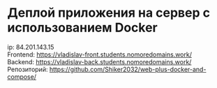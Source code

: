 # Деплой приложения на сервер с использованием Docker

ip: 84.201.143.15
</br>Frontend: https://vladislav-front.students.nomoredomains.work/
</br>Backend: https://vladislav-back.students.nomoredomains.work/
</br>Репозиторий: https://github.com/Shiker2032/web-plus-docker-and-compose/
